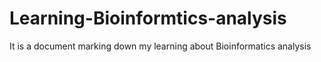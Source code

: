 # Learning-Bioinformtics-analysis
It is a document marking down my learning about Bioinformatics analysis
